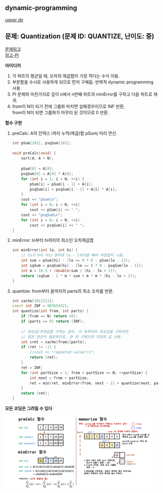 ## dynamic-programming
[upper dir](../)

## 문제: Quantization (문제 ID: QUANTIZE, 난이도: 중)
[문제링크](https://algospot.com/judge/problem/read/QUANTIZE)  
[참고-PI](../PI)

**아이디어**  
1. 각 파트의 평균일 때, 오차의 제곱합이 가장 작다는 수식 이용.
2. 부분합을 수시로 사용하게 되므로 먼저 구해둠. 반복적 dynamic programming 사용.
3. PI 문제와 마찬가지로 깊이 n에서 n번째 파트의 minError를 구하고 다음 파트로 재귀.
4. from이 N이 되기 전에 그룹화 마치면 실패경우이므로 INF 반환,  
   from이 N이 되면 그룹화가 마무리 된 것이므로 0 반환.

**함수 구현**

1. preCalc: A의 인덱스 i까지 누적(제곱)합 pSum[i](psqSum[i]) 미리 연산.
	```cpp
	int pSum[101], psqSum[101];

	void preCalc(void) {
		sort(A, A + N);	

		pSum[0] = A[0];	
		psqSum[0] = A[0] * A[0];
		for (int i = 1; i < N; ++i) {
			pSum[i] = pSum[i - 1] + A[i]; 
			psqSum[i] = psqSum[i - 1] + A[i] * A[i]; 
		}
		cout << "pSum\n";
		for (int i = 0; i < N; ++i)
			cout << pSum[i] << " ";
		cout << "psqSum\n";
		for (int i = 0; i < N; ++i)
			cout << psqSum[i] << " ";
	}
	```

2. minError: lo부터 hi까지의 최소인 오차제곱합  
	```cpp
	int minError(int lo, int hi) {
		// lo가 0이 아닌 경우에 lo - 1까지를 빼야 부분합이 나옴. 
		int sum = pSum[hi] - (lo == 0 ? 0 : pSum[lo - 1]);
		int sqSum = psqSum[hi] - (lo == 0 ? 0 : psqSum[lo - 1]);
		int m = (0.5 + (double)sum / (hi - lo + 1)); 
		return (sqSum - 2 * m * sum + m * m * (hi - lo + 1));
	}
	```

2. quantize: from부터 끝까지의 parts의 최소 오차를 반환.  
	```cpp
	int cache[101][11];
	const int INF = 987654321;
	int quantize(int from, int parts) {
		if (from == N) return (0);
		if (parts == 0) return (INF);
		
		// 최솟값/최댓값을 구하는 경우, 이 후부터의 최솟값을 구하려면 
		// 많은 연산이 필요하므로, 한 번 구했으면 저장된 값 사용.
		int &ret = cache[from][parts];
		if (ret != -1) {
			//cout << "repeated value!\n";
			return (ret);
		}
		ret = INF;
		for (int partSize = 1; from + partSize <= N; ++partSize) {
			int next = from + partSize;
			ret = min(ret, minError(from, next - 1) + quantize(next, parts - 1));
		}
		return (ret);
	}
	```

**모든 코딩은 그려질 수 있다**  
<p align="center">
    <img src="./Algorithm.png" alt="Algorithm">
</p>
